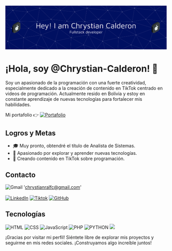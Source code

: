 ![Header](./github-header-banner.png)
# ¡Hola, soy @Chrystian-Calderon! 👋

Soy un apasionado de la programación con una fuerte creatividad, especialmente dedicado a la creación de contenido en TikTok centrado en videos de programación. Actualmente resido en Bolivia y estoy en constante aprendizaje de nuevas tecnologías para fortalecer mis habilidades.

Mi portafolio 👉 [![Portafolio](https://img.shields.io/badge/Portfolio-255E63?style=for-the-badge&logo=About.me&logoColor=white)](https://chrys-ralf.onrender.com)

## Logros y Metas

- 🎓 Muy pronto, obtendré el título de Analista de Sistemas.
- 🚀 Apasionado por explorar y aprender nuevas tecnologías.
- 🎥 Creando contenido en TikTok sobre programación.

## Contacto

![Gmail](https://img.shields.io/badge/Gmail-D14836?style=for-the-badge&logo=gmail&logoColor=white) 'chrystianralfc@gmail.com'<br><br>
[![LinkedIn](https://img.shields.io/badge/LinkedIn-0077B5?style=for-the-badge&logo=linkedin&logoColor=white)](www.linkedin.com/in/chrystian-calderon)
[![Tiktok](https://img.shields.io/badge/TikTok-000000?style=for-the-badge&logo=tiktok&logoColor=white)](https://www.tiktok.com/@chrysralf)
[![GitHub](https://img.shields.io/badge/GitHub-100000?style=for-the-badge&logo=github&logoColor=white)](https://github.com/Chrystian-Calderon)<br>

## Tecnologías

![HTML](https://img.shields.io/badge/HTML5-E34F26?style=for-the-badge&logo=html5&logoColor=white)
![CSS](https://img.shields.io/badge/CSS3-1572B6?style=for-the-badge&logo=css3&logoColor=white)
![JavaScript](https://img.shields.io/badge/JavaScript-323330?style=for-the-badge&logo=javascript&logoColor=F7DF1E)
![PHP](https://img.shields.io/badge/PHP-777BB4?style=for-the-badge&logo=php&logoColor=white)
![PYTHON](https://img.shields.io/badge/Python-FFD43B?style=for-the-badge&logo=python&logoColor=blue)
![](https://img.shields.io/badge/GIT-E44C30?style=for-the-badge&logo=git&logoColor=white)


¡Gracias por visitar mi perfil! Siéntete libre de explorar mis proyectos y seguirme en mis redes sociales. ¡Construyamos algo increíble juntos!
